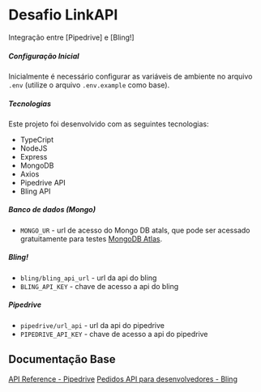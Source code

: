 # Desafio LinkAPI

Integração entre [Pipedrive] e [Bling!]

##### Configuração Inicial

Inicialmente é necessário configurar as variáveis de ambiente no arquivo `.env` (utilize o arquivo `.env.example` como base).


##### Tecnologias

Este projeto foi desenvolvido com as seguintes tecnologias:

- TypeCript
- NodeJS
- Express
- MongoDB
- Axios
- Pipedrive API
- Bling API

##### Banco de dados (Mongo)
- `MONGO_UR` - url de acesso do Mongo DB atals, que pode ser acessado gratuitamente para testes
   [MongoDB Atlas](https://www.mongodb.com/cloud/atlas).

##### Bling!
- `bling/bling_api_url` - url da api do bling
- `BLING_API_KEY` - chave de acesso a api do bling

##### Pipedrive
- `pipedrive/url_api` - url da api do pipedrive
- `PIPEDRIVE_API_KEY` - chave de acesso a api do pipedrive


## Documentação Base
[API Reference - Pipedrive](https://developers.pipedrive.com/docs/api/v1/)
[Pedidos API para desenvolvedores - Bling](https://ajuda.bling.com.br/hc/pt-br/articles/360046424094-GET-pedidos)
